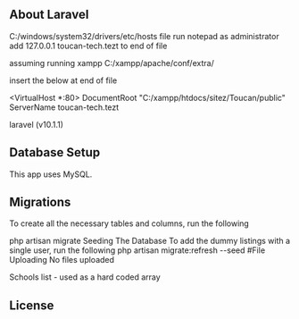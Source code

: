 
## About Laravel

C:/windows/system32/drivers/etc/hosts file
run notepad as administrator
add 127.0.0.1       toucan-tech.tezt to end of file

assuming running xampp
C:/xampp/apache/conf/extra/

insert the below at end of file


<VirtualHost *:80>
    DocumentRoot "C:/xampp/htdocs/sitez/Toucan/public"
    ServerName toucan-tech.tezt
</VirtualHost>

laravel (v10.1.1)


## Database Setup

This app uses MySQL. 

##  Migrations
To create all the necessary tables and columns, run the following

php artisan migrate
Seeding The Database
To add the dummy listings with a single user, run the following
php artisan migrate:refresh --seed
#File Uploading
No files uploaded

Schools list - used as a hard coded array

## License
